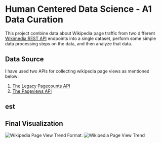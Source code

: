 # Human Centered Data Science - A1 Data Curation

This project combine data about Wikipedia page traffic from two different [Wikimedia REST API](https://www.mediawiki.org/wiki/Wikimedia_REST_API) endpoints into a single dataset, perform some simple data processing steps on the data, and then analyze that data.

## Data Source
I have used two APIs for collecting wikipedia page views as mentioned below:
1. [The Legacy Pagecounts API](https://wikitech.wikimedia.org/wiki/Analytics/AQS/Legacy_Pagecounts)
2. [The Pageviews API](https://wikitech.wikimedia.org/wiki/Analytics/AQS/Legacy_Pagecounts)

## est

## Final Visualization
![Wikipedia Page View Trend](/images/wikipedia%20pageview%20trend%20over%20time%20plot.png)
Format: ![Wikipedia Page View Trend]('https://github.com/Arora-Dhruv/data-512/blob/main/data-512-a1/wikipedia%20pageview%20trend%20over%20time%20plot.png')
